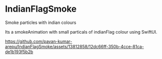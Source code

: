# IndianFlagSmoke
Smoke particles with indian colours

Its a smokeAnimation with small particals of indianFlag colour using SwiftUI. 

https://github.com/pavan-kumar-arepu/IndianFlagSmoke/assets/13812858/12dc66ff-350b-4cce-81ca-de1b193f5b2b

